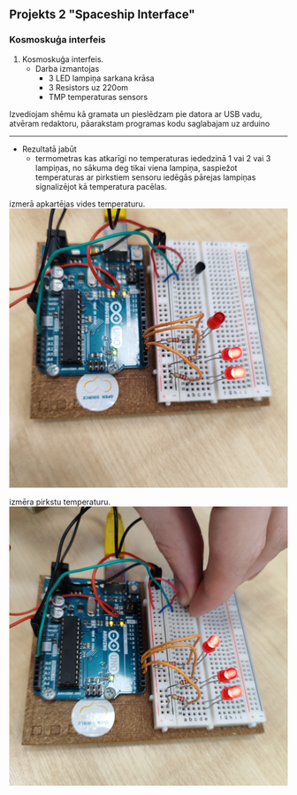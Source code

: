 ## Projekts 2 "Spaceship Interface"

### Kosmoskuģa interfeis

1. Kosmoskuģa interfeis.
    - Darba izmantojas
        - 3 LED lampiņa sarkana krāsa
        - 3 Resistors uz 220om
        - TMP temperaturas sensors

Izvediojam shēmu kā gramata un pieslēdzam pie datora ar USB vadu, atvēram redaktoru, pāarakstam programas kodu saglabajam uz arduino

-----

- Rezultatā jabūt
    - termometras kas atkarīgi no temperaturas iededzinā 1 vai 2 vai 3 lampiņas, no sākuma deg tikai viena lampiņa, saspiežot temperaturas ar pirkstiem sensoru iedēgās pārejas lampiņas signalizējot kā temperatura pacēlas.

izmerā apkartējas vides temperaturu.
![3projekta 1](projekts_3_0_1.jpg)

izmēra pirkstu temperaturu.
![3projekta 2](projekts_3_0_2.jpg)
